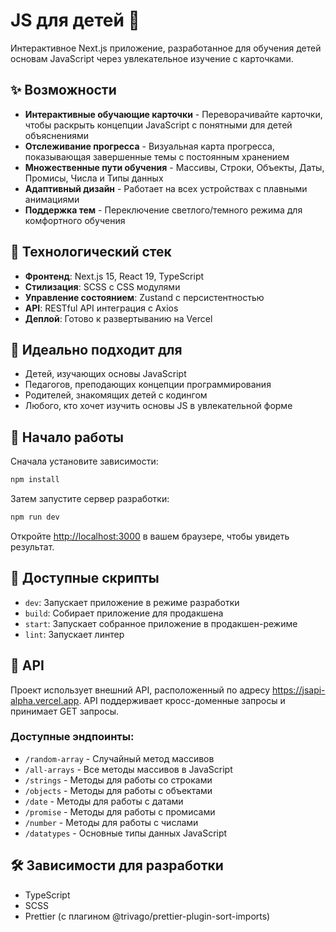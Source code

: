 # JS для детей 🐼

Интерактивное Next.js приложение, разработанное для обучения детей основам JavaScript через увлекательное изучение с карточками.

## ✨ Возможности

- **Интерактивные обучающие карточки** - Переворачивайте карточки, чтобы раскрыть концепции JavaScript с понятными для детей объяснениями
- **Отслеживание прогресса** - Визуальная карта прогресса, показывающая завершенные темы с постоянным хранением
- **Множественные пути обучения** - Массивы, Строки, Объекты, Даты, Промисы, Числа и Типы данных
- **Адаптивный дизайн** - Работает на всех устройствах с плавными анимациями
- **Поддержка тем** - Переключение светлого/темного режима для комфортного обучения

## 🚀 Технологический стек

- **Фронтенд**: Next.js 15, React 19, TypeScript
- **Стилизация**: SCSS с CSS модулями
- **Управление состоянием**: Zustand с персистентностью
- **API**: RESTful API интеграция с Axios
- **Деплой**: Готово к развертыванию на Vercel

## 🎯 Идеально подходит для

- Детей, изучающих основы JavaScript
- Педагогов, преподающих концепции программирования
- Родителей, знакомящих детей с кодингом
- Любого, кто хочет изучить основы JS в увлекательной форме

## 🚀 Начало работы

Сначала установите зависимости:

```bash
npm install
```

Затем запустите сервер разработки:

```bash
npm run dev
```

Откройте [http://localhost:3000](http://localhost:3000) в вашем браузере, чтобы увидеть результат.

## 📜 Доступные скрипты

- `dev`: Запускает приложение в режиме разработки
- `build`: Собирает приложение для продакшена
- `start`: Запускает собранное приложение в продакшен-режиме
- `lint`: Запускает линтер

## 🔌 API

Проект использует внешний API, расположенный по адресу https://jsapi-alpha.vercel.app. API поддерживает кросс-доменные запросы и принимает GET запросы.

### Доступные эндпоинты:

- `/random-array` - Случайный метод массивов
- `/all-arrays` - Все методы массивов в JavaScript
- `/strings` - Методы для работы со строками
- `/objects` - Методы для работы с объектами
- `/date` - Методы для работы с датами
- `/promise` - Методы для работы с промисами
- `/number` - Методы для работы с числами
- `/datatypes` - Основные типы данных JavaScript

## 🛠️ Зависимости для разработки

- TypeScript
- SCSS
- Prettier (с плагином @trivago/prettier-plugin-sort-imports)
